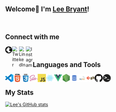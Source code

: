 ## Welcome👋 I'm [Lee Bryant][website]!

<br/>

## Connect with me
[<img align="left" alt="Personal Website" width="22px" src="https://raw.githubusercontent.com/iconic/open-iconic/master/svg/globe.svg#gh-dark-mode-only" />][website]
[<img align="left" alt="Twitter" width="22px" src="https://cdn.jsdelivr.net/npm/simple-icons@v4/icons/twitter.svg#gh-dark-mode-only" />][twitter]
[<img align="left" alt="LinkedIn" width="22px" src="https://cdn.jsdelivr.net/npm/simple-icons@v4/icons/linkedin.svg#gh-dark-mode-only" />][linkedin]
[<img align="left" alt="Instagram" width="22px" src="https://cdn.jsdelivr.net/npm/simple-icons@v4/icons/instagram.svg#gh-dark-mode-only" />][instagram]

<br/>

## Languages and Tools
<img align="left" alt="Visual Studio Code" width="26px" src="https://raw.githubusercontent.com/github/explore/80688e429a7d4ef2fca1e82350fe8e3517d3494d/topics/visual-studio-code/visual-studio-code.png" />
<img align="left" alt="HTML5" width="26px" src="https://raw.githubusercontent.com/github/explore/80688e429a7d4ef2fca1e82350fe8e3517d3494d/topics/html/html.png" />
<img align="left" alt="CSS3" width="26px" src="https://raw.githubusercontent.com/github/explore/80688e429a7d4ef2fca1e82350fe8e3517d3494d/topics/css/css.png" />
<img align="left" alt="Sass" width="26px" src="https://raw.githubusercontent.com/github/explore/80688e429a7d4ef2fca1e82350fe8e3517d3494d/topics/sass/sass.png" />
<img align="left" alt="JavaScript" width="26px" src="https://raw.githubusercontent.com/github/explore/80688e429a7d4ef2fca1e82350fe8e3517d3494d/topics/javascript/javascript.png" />
<img align="left" alt="React" width="26px" src="https://raw.githubusercontent.com/github/explore/80688e429a7d4ef2fca1e82350fe8e3517d3494d/topics/react/react.png" />
<img align="left" alt="React" width="26px" src="https://raw.githubusercontent.com/github/explore/80688e429a7d4ef2fca1e82350fe8e3517d3494d/topics/vue/vue.png" />
<img align="left" alt="Node.js" width="26px" src="https://raw.githubusercontent.com/github/explore/80688e429a7d4ef2fca1e82350fe8e3517d3494d/topics/nodejs/nodejs.png" />
<img align="left" alt="SQL" width="26px" src="https://raw.githubusercontent.com/github/explore/80688e429a7d4ef2fca1e82350fe8e3517d3494d/topics/sql/sql.png" />
<img align="left" alt="MySQL" width="26px" src="https://raw.githubusercontent.com/github/explore/80688e429a7d4ef2fca1e82350fe8e3517d3494d/topics/mysql/mysql.png" />
<img align="left" alt="Git" width="26px" src="https://raw.githubusercontent.com/github/explore/80688e429a7d4ef2fca1e82350fe8e3517d3494d/topics/git/git.png" />
<img align="left" alt="GitHub" width="26px" src="https://raw.githubusercontent.com/github/explore/78df643247d429f6cc873026c0622819ad797942/topics/github/github.png" />
<img align="left" alt="Terminal" width="26px" src="https://raw.githubusercontent.com/github/explore/80688e429a7d4ef2fca1e82350fe8e3517d3494d/topics/terminal/terminal.png" />

<br/>

## My Stats
[![Lee's GitHub stats](https://github-readme-stats.vercel.app/api?username=leecbryant&show_icons=true&theme=dark)](https://github.com/leecbryant/github-readme-stats)

<br/>
<br/>

[website]: https://leecbryant.com
[twitter]: https://twitter.com/leecbryant
[instagram]: https://instagram.com/leecbryant
[linkedin]: https://linkedin.com/in/lee-c-bryant